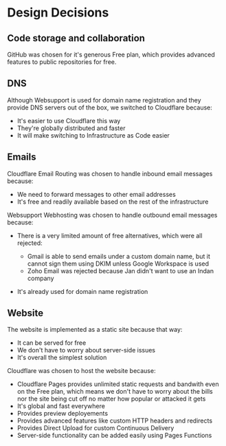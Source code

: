 # Design Decisions

## Code storage and collaboration

GitHub was chosen for it's generous Free plan, which provides advanced features to public repositories for free.

## DNS

Although Websupport is used for domain name registration and they provide DNS servers out of the box, we switched to Cloudflare because:

- It's easier to use Cloudflare this way
- They're globally distributed and faster
- It will make switching to Infrastructure as Code easier

## Emails

Cloudflare Email Routing was chosen to handle inbound email messages because:

- We need to forward messages to other email addresses
- It's free and readily available based on the rest of the infrastructure

Websupport Webhosting was chosen to handle outbound email messages because:

- There is a very limited amount of free alternatives, which were all rejected:

  - Gmail is able to send emails under a custom domain name, but it cannot sign them using DKIM unless Google Workspace is used
  - Zoho Email was rejected because Jan didn't want to use an Indan company

- It's already used for domain name registration

## Website

The website is implemented as a static site because that way:

- It can be served for free
- We don't have to worry about server-side issues
- It's overall the simplest solution

Cloudflare was chosen to host the website because:

- Cloudflare Pages provides unlimited static requests and bandwith even on the Free plan, which means we don't have to worry about the bills nor the site being cut off no matter how popular or attacked it gets
- It's global and fast everywhere
- Provides preview deployements
- Provides advanced features like custom HTTP headers and redirects
- Provides Direct Upload for custom Continuous Delivery
- Server-side functionality can be added easily using Pages Functions
